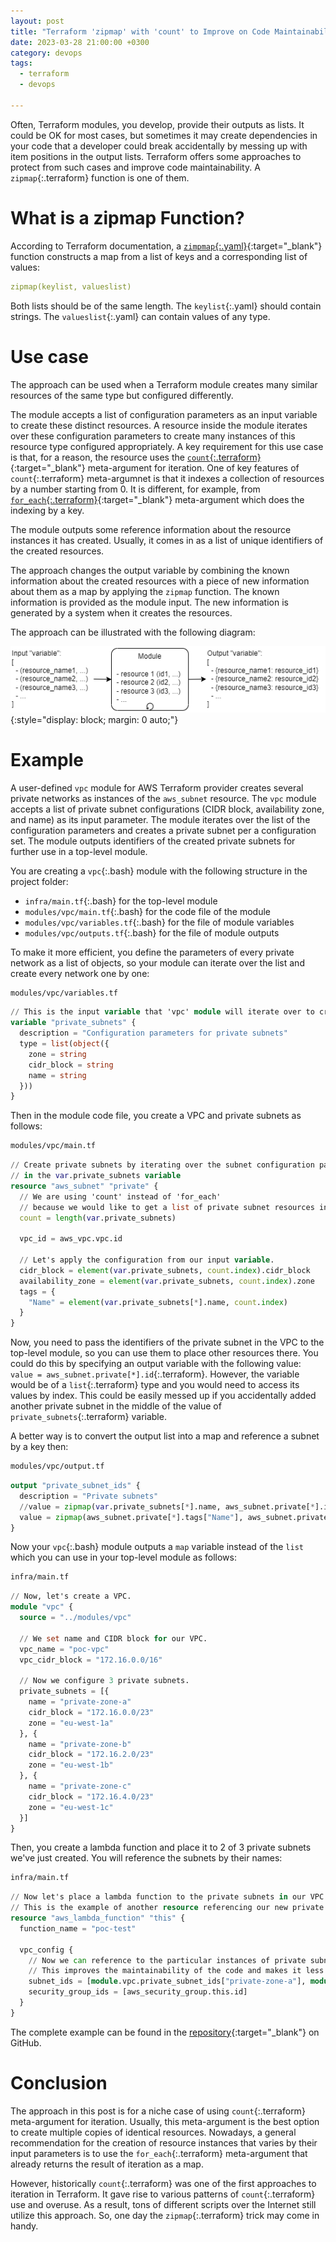 ```yaml
---
layout: post
title: "Terraform 'zipmap' with 'count' to Improve on Code Maintainability"
date: 2023-03-28 21:00:00 +0300
category: devops
tags: 
  - terraform
  - devops

---
```

Often, Terraform modules, you develop, provide their outputs as lists. It could be OK for most cases, but sometimes it may create dependencies in your code that a developer could break accidentally by messing up with item positions in the output lists. Terraform offers some approaches to protect from such cases and improve code maintainability. A `zipmap`{:.terraform} function is one of them.<!--more-->

# What is a zipmap Function?
According to Terraform documentation, a [`zimpmap`{:.yaml}](https://developer.hashicorp.com/terraform/language/functions/zipmap){:target="_blank"} function constructs a map from a list of keys and a corresponding list of values:
```yaml
zipmap(keylist, valueslist)
```
Both lists should be of the same length. The `keylist`{:.yaml} should contain strings. The `valueslist`{:.yaml} can contain values of any type.

# Use case
The approach can be used when a Terraform module creates many similar resources of the same type but configured differently.

The module accepts a list of configuration parameters as an input variable to create these distinct resources. A resource inside the module iterates over these configuration parameters to create many instances of this resource type configured appropriately. A key requirement for this use case is that, for a reason, the resource uses the [`count`{:.terraform}](https://developer.hashicorp.com/terraform/language/meta-arguments/count){:target="_blank"} meta-argument for iteration. One of key features of `count`{:.terraform} meta-argumnet is that it indexes a collection of resources by a number starting from 0. It is different, for example, from [`for_each`{:.terraform}](https://developer.hashicorp.com/terraform/language/meta-arguments/for_each){:target="_blank"} meta-argument which does the indexing by a key.

The module outputs some reference information about the resource instances it has created. Usually, it comes in as a list of unique identifiers of the created resources.

The approach changes the output variable by combining the known information about the created resources with a piece of new information about them as a map by applying the `zipmap` function. The known information is provided as the module input. The new information is generated by a system when it creates the resources.

The approach can be illustrated with the following diagram:

![Convert list to map diagram](/assets/2023-03-28-terraform-zipmap-with-count/list-to-map-approach.png "Convert output list to map"){:style="display: block; margin: 0 auto;"}

# Example
A user-defined `vpc` module for AWS Terraform provider creates several private networks as instances of the `aws_subnet` resource. The `vpc` module accepts a list of private subnet configurations (CIDR block, availability zone, and name) as its input parameter. The module iterates over the list of the configuration parameters and creates a private subnet per a configuration set. The module outputs identifiers of the created private subnets for further use in a top-level module.

You are creating a `vpc`{:.bash} module with the following structure in the project folder:
- `infra/main.tf`{:.bash} for the top-level module
- `modules/vpc/main.tf`{:.bash} for the code file of the module
- `modules/vpc/variables.tf`{:.bash} for the file of module variables
- `modules/vpc/outputs.tf`{:.bash} for the file of module outputs

To make it more efficient, you define the parameters of every private network as a list of objects, so your module can iterate over the list and create every network one by one:

```bash
modules/vpc/variables.tf
```

```terraform
// This is the input variable that 'vpc' module will iterate over to create a set of private subnets
variable "private_subnets" {
  description = "Configuration parameters for private subnets"
  type = list(object({
    zone = string
    cidr_block = string
    name = string
  }))
}
```

Then in the module code file, you create a VPC and private subnets as follows:

```bash
modules/vpc/main.tf
```

```terraform
// Create private subnets by iterating over the subnet configuration parameters
// in the var.private_subnets variable
resource "aws_subnet" "private" {
  // We are using 'count' instead of 'for_each'  
  // because we would like to get a list of private subnet resources indexed from 0 (instead of a map indexed by key)
  count = length(var.private_subnets)

  vpc_id = aws_vpc.vpc.id

  // Let's apply the configuration from our input variable.
  cidr_block = element(var.private_subnets, count.index).cidr_block
  availability_zone = element(var.private_subnets, count.index).zone
  tags = {
    "Name" = element(var.private_subnets[*].name, count.index)
  }
}
```

Now, you need to pass the identifiers of the private subnet in the VPC to the top-level module, so you can use them to place other resources there. You could do this by specifying an output variable with the following value: `value = aws_subnet.private[*].id`{:.terraform}. However, the variable would be of a `list`{:.terraform} type and you would need to access its values by index. This could be easily messed up if you accidentally added another private subnet in the middle of the value of `private_subnets`{:.terraform} variable.

A better way is to convert the output list into a map and reference a subnet by a key then:

```bash
modules/vpc/output.tf
```

```terraform
output "private_subnet_ids" {
  description = "Private subnets"
  //value = zipmap(var.private_subnets[*].name, aws_subnet.private[*].id) 
  value = zipmap(aws_subnet.private[*].tags["Name"], aws_subnet.private[*].id)
}
```

Now your `vpc`{:.bash} module outputs a `map` variable instead of the `list` which you can use in your top-level module as follows:

```bash
infra/main.tf
```

```terraform
// Now, let's create a VPC.
module "vpc" {
  source = "../modules/vpc"

  // We set name and CIDR block for our VPC.
  vpc_name = "poc-vpc"
  vpc_cidr_block = "172.16.0.0/16"

  // Now we configure 3 private subnets.
  private_subnets = [{
    name = "private-zone-a"
    cidr_block = "172.16.0.0/23"
    zone = "eu-west-1a"
  }, {
    name = "private-zone-b"
    cidr_block = "172.16.2.0/23"
    zone = "eu-west-1b"
  }, {
    name = "private-zone-c"
    cidr_block = "172.16.4.0/23"
    zone = "eu-west-1c"
  }]
}
```

Then, you create a lambda function and place it to 2 of 3 private subnets we've just created. You will reference the subnets by their names:

```bash
infra/main.tf
```

```terraform
// Now let's place a lambda function to the private subnets in our VPC.
// This is the example of another resource referencing our new private subnets.
resource "aws_lambda_function" "this" {
  function_name = "poc-test"

  vpc_config {
    // Now we can reference to the particular instances of private subnets by their names.
    // This improves the maintainability of the code and makes it less sensitive to the configuration changes.
    subnet_ids = [module.vpc.private_subnet_ids["private-zone-a"], module.vpc.private_subnet_ids["private-zone-c"]]
    security_group_ids = [aws_security_group.this.id]
  }
}
```

The complete example can be found in the [repository](https://github.com/vglushko/blog-zipmap){:target="_blank"} on GitHub.

# Conclusion
The approach in this post is for a niche case of using `count`{:.terraform} meta-argument for iteration. Usually, this meta-argument is the best option to create multiple copies of identical resources. Nowadays, a general recommendation for the creation of resource instances that varies by their input parameters is to use the `for_each`{:.terraform} meta-argument that already returns the result of iteration as a map.


However, historically `count`{:.terraform} was one of the first approaches to iteration in Terraform. It gave rise to various patterns of `count`{:.terraform} use and overuse. As a result, tons of different scripts over the Internet still utilize this approach. So, one day the `zipmap`{:.terraform} trick may come in handy.